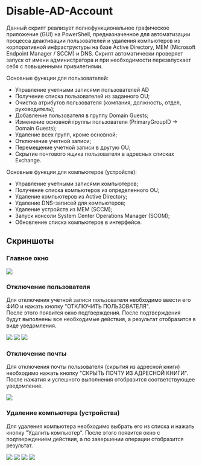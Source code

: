 # Disable-AD-Account
Данный скрипт реализует полнофункциональное графическое приложение (GUI) на PowerShell, 
предназначенное для автоматизации процесса деактивации пользователей и удаления компьютеров из корпоративной инфраструктуры на базе Active Directory, MEM (Microsoft Endpoint Manager / SCCM) и DNS.
Скрипт автоматически проверяет запуск от имени администратора и при необходимости перезапускает себя с повышенными привилегиями. <br>

Основные функции для пользователей:
 - Управление учетными записями пользователей AD
 - Получение списка пользователей из заданного OU;
 - Очистка атрибутов пользователя (компания, должность, отдел, руководитель);
 - Добавление пользователя в группу Domain Guests;
 - Изменение основной группы пользователя (PrimaryGroupID → Domain Guests);
 - Удаление всех групп, кроме основной;
 - Отключение учетной записи;
 - Перемещение учетной записи в другую OU;
 - Скрытие почтового ящика пользователя в адресных списках Exchange.

Основные функции для компьютеров (устройств):
 - Управление учетными записями компьютеров;
 - Получение списка компьютеров из определенного OU;
 - Удаление компьютеров из Active Directory;
 - Удаление DNS-записей для компьютеров;
 - Удаление устройств из MEM (SCCM);
 - Запуск консоли System Center Operations Manager (SCOM);
 - Обновление списка компьютеров в интерфейсе.


## Скриншоты

### Главное окно  
<img src="screens/sc1.png">

### Отключение пользователя
Для отключения учетной записи пользователя необходимо ввести его ФИО и нажать кнопку "ОТКЛЮЧИТЬ ПОЛЬЗОВАТЕЛЯ". <br>
После этого появится окно подтверждения. 
После подтверждения будут выполнены все необходимые действия, а результат отобразится в виде уведомления.


<img src="screens/sc2.png">
<img src="screens/sc3.png">
<img src="screens/sc4.png">

### Отключение почты
Для отключения почты пользователя (скрытия из адресной книги) необходимо нажать кнопку "СКРЫТЬ ПОЧТУ ИЗ АДРЕСНОЙ КНИГИ". <br>
После нажатия и успешного выполнения отобразится соответствующее уведомление.

<img src="screens/sc5.png">

### Удаление компьютера (устройства)
Для удаления компьютера необходимо выбрать его из списка и нажать кнопку "Удалить компьютер". После этого появится окно с подтверждением действия, а по завершении операции отобразится результат.

<img src="screens/sc6.png">
<img src="screens/sc7.png">
<img src="screens/sc8.png">
<img src="screens/sc9.png">
